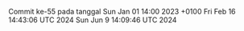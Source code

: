 Commit ke-55 pada tanggal Sun Jan 01 14:00 2023 +0100
Fri Feb 16 14:43:06 UTC 2024
Sun Jun  9 14:09:46 UTC 2024
